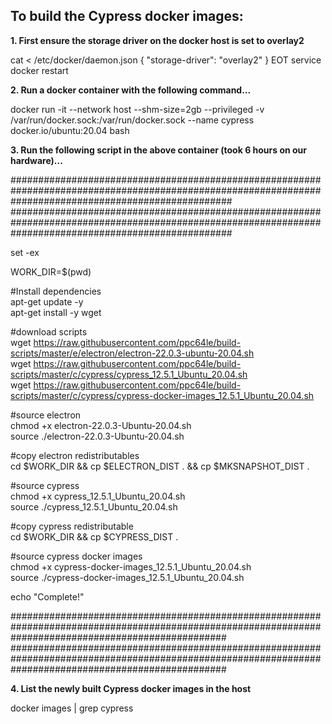 To build the Cypress docker images:
--------------------------------------

**1. First ensure the storage driver on the docker host is set to overlay2**

cat <<EOT > /etc/docker/daemon.json
{
"storage-driver": "overlay2"
}
EOT
service docker restart

**2. Run a docker container with the following command...**

docker run -it --network host --shm-size=2gb --privileged  -v /var/run/docker.sock:/var/run/docker.sock --name cypress docker.io/ubuntu:20.04 bash

**3. Run the following script in the above container (took 6 hours on our hardware)...**

########################################################################################################################################################  
########################################################################################################################################################  

set -ex

WORK_DIR=$(pwd)  
  
#Install dependencies  
apt-get update -y  
apt-get install -y wget

#download scripts  
wget https://raw.githubusercontent.com/ppc64le/build-scripts/master/e/electron/electron-22.0.3-ubuntu-20.04.sh  
wget https://raw.githubusercontent.com/ppc64le/build-scripts/master/c/cypress/cypress_12.5.1_Ubuntu_20.04.sh  
wget https://raw.githubusercontent.com/ppc64le/build-scripts/master/c/cypress/cypress-docker-images_12.5.1_Ubuntu_20.04.sh  
  
#source electron  
chmod +x electron-22.0.3-Ubuntu-20.04.sh  
source ./electron-22.0.3-Ubuntu-20.04.sh

#copy electron redistributables  
cd $WORK_DIR && cp $ELECTRON_DIST . && cp $MKSNAPSHOT_DIST .  

#source cypress  
chmod +x cypress_12.5.1_Ubuntu_20.04.sh  
source ./cypress_12.5.1_Ubuntu_20.04.sh  

#copy cypress redistributable  
cd $WORK_DIR && cp $CYPRESS_DIST .  

#source cypress docker images  
chmod +x cypress-docker-images_12.5.1_Ubuntu_20.04.sh  
source ./cypress-docker-images_12.5.1_Ubuntu_20.04.sh  

echo "Complete!"  

#######################################################################################################################################################  
#######################################################################################################################################################

**4. List the newly built Cypress docker images in the host**

docker images | grep cypress

